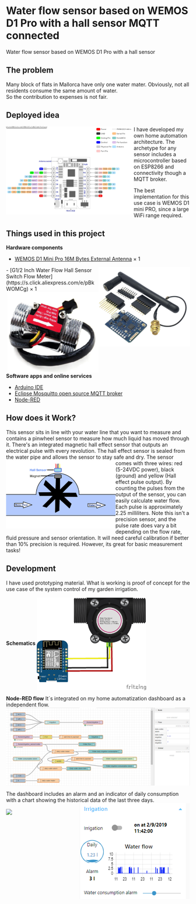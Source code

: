 # Water flow sensor based on WEMOS D1 Pro with a hall sensor MQTT connected
Water flow sensor based on WEMOS D1 Pro with a hall sensor

## The problem
Many block of flats in Mallorca have only one water mater. 
Obviously, not all residents consume the same amount of water.  
So the contribution to expenses is not fair.

## Deployed idea
<img src="https://github.com/McOrts/Water_flow_sensor_MQTT/blob/master/Pictures/WEMOS-D1-mini-PRO_pinout.jpg" width="350" align="left" />
I have developed my own home automation architecture. The archetype for any sensor includes a microcontroller based on ESP8266 and connectivity though a MQTT broker. 

The best implementation for this use case is WEMOS D1 mini PRO, since a large WiFi range required. 

## Things used in this project
**Hardware components**
- [WEMOS D1 Mini Pro 16M Bytes External Antenna](https://s.click.aliexpress.com/e/kMC1v8nW) ×	1	 
<img src="https://github.com/McOrts/Water_flow_sensor_MQTT/blob/master/Pictures/WemosD1MiniPro.PNG" width="250" align="right" />
- [G1/2 Inch Water Flow Hall Sensor Switch Flow Meter](https://s.click.aliexpress.com/e/pBkWOMCg) ×	1	
<img src="https://github.com/McOrts/Water_flow_sensor_MQTT/blob/master/Pictures/WaterFlowSensorHall.PNG" width="250" align="right" />

**Software apps and online services**
- [Arduino IDE](https://www.hackster.io/arduino/products/arduino-ide?ref=project-8e87cc)
- [Eclipse Mosquitto open source MQTT broker](https://mosquitto.org/)
- [Node-RED](https://nodered.org/)

## How does it Work?
This sensor sits in line with your water line that you want to measure and contains a pinwheel sensor to measure how much liquid has moved through it. There's an integrated magnetic hall effect sensor that outputs an electrical pulse with every revolution. The hall effect sensor is sealed from the water pipe and allows the sensor to stay safe and dry.
<img src="https://github.com/McOrts/Water_flow_sensor_MQTT/blob/master/Pictures/HT_Water_flow_sensor_hall_sensor.JPG" width="300" align="left" />
The sensor comes with three wires: red (5-24VDC power), black (ground) and yellow (Hall effect pulse output). By counting the pulses from the output of the sensor, you can easily calculate water flow. Each pulse is approximately 2.25 milliliters. Note this isn't a precision sensor, and the pulse rate does vary a bit depending on the flow rate, fluid pressure and sensor orientation. It will need careful calibration if better than 10% precision is required. However, its great for basic measurement tasks!

## Development
I have used prototyping material. What is working is proof of concept for the use case of the system control of my garden irrigation.

**Schematics**
<img src="https://github.com/McOrts/Water_flow_sensor_MQTT/blob/master/Pictures/Water_flow_sensor_MQTT_bb.png" width="300"  align="center" /> 

**Node-RED flow**
It´s integrated on my home automatization dashboard as a independent flow. 
<img src="https://github.com/McOrts/Water_flow_sensor_MQTT/blob/master/Pictures/Water_flow_sensor_MQTT_NODE-RED.png" align="center" /> 

The dashboard includes an alarm and an indicator of daily consumption with a chart showing the historical data of the last three days.
<img src="https://github.com/McOrts/Water_flow_sensor_MQTT/blob/master/Pictures/Water_flow_sensor_MQTT_NODE-RED_UI.png" align="right" /> 

<img src="https://github.com/McOrts/Water_flow_sensor_MQTT/blob/master/Pictures/Water_flow_sensor_MQTT_real.GIF" align="center" /> 


